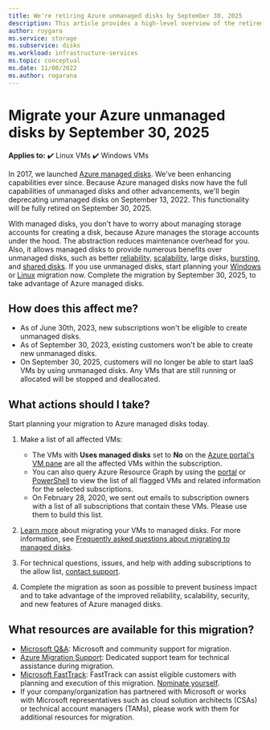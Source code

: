 ```yaml
---
title: We're retiring Azure unmanaged disks by September 30, 2025
description: This article provides a high-level overview of the retirement of Azure unmanaged disks and how to migrate to Azure managed disks.
author: roygara
ms.service: storage
ms.subservice: disks
ms.workload: infrastructure-services
ms.topic: conceptual
ms.date: 11/08/2022
ms.author: rogarana
---
```


# Migrate your Azure unmanaged disks by September 30, 2025

**Applies to:** :heavy_check_mark: Linux VMs :heavy_check_mark: Windows VMs

In 2017, we launched [Azure managed disks](https://azure.microsoft.com/blog/announcing-general-availability-of-managed-disks-and-larger-scale-sets/). We've been enhancing capabilities ever since. Because Azure managed disks now have the full capabilities of unmanaged disks and other advancements, we'll begin deprecating unmanaged disks on September 13, 2022. This functionality will be fully retired on September 30, 2025.

With managed disks, you don't have to worry about managing storage accounts for creating a disk, because Azure manages the storage accounts under the hood. The abstraction reduces maintenance overhead for you. Also, it allows managed disks to provide numerous benefits over unmanaged disks, such as better [reliability](manage-availability.md#use-managed-disks-for-vms-in-an-availability-set), [scalability](../azure-resource-manager/management/azure-subscription-service-limits.md#virtual-machine-disk-limits), large disks, [bursting](disk-bursting.md), and [shared disks](disks-shared-enable.md). If you use unmanaged disks, start planning your [Windows](windows/convert-unmanaged-to-managed-disks.md) or [Linux](linux/convert-unmanaged-to-managed-disks.md) migration now. Complete the migration by September 30, 2025, to take advantage of Azure managed disks.

## How does this affect me?

- As of June 30th, 2023, new subscriptions won't be eligible to create unmanaged disks.
- As of September 30, 2023, existing customers won't be able to create new unmanaged disks.
- On September 30, 2025, customers will no longer be able to start IaaS VMs by using unmanaged disks. Any VMs that are still running or allocated will be stopped and deallocated.

## What actions should I take?

Start planning your migration to Azure managed disks today.

1. Make a list of all affected VMs:

   - The VMs with **Uses managed disks** set to **No** on the [Azure portal's VM pane](https://portal.azure.com/#blade/HubsExtension/BrowseResourceBlade/resourceType/Microsoft.ClassicCompute%2FVirtualMachines) are all the affected VMs within the subscription.
   - You can also query Azure Resource Graph by using the [portal](https://portal.azure.com/#blade/HubsExtension/ArgQueryBlade/query/resources%0A%7C%20where%20type%20%3D%3D%20%22microsoft.classiccompute%2Fvirtualmachines%22) or [PowerShell](https://github.com/MicrosoftDocs/azure-docs/blob/master/articles/governance/resource-graph/concepts/work-with-data.md) to view the list of all flagged VMs and related information for the selected subscriptions.
   - On February 28, 2020, we sent out emails to subscription owners with a list of all subscriptions that contain these VMs. Please use them to build this list.

1. [Learn more](windows/migrate-to-managed-disks.md) about migrating your VMs to managed disks. For more information, see [Frequently asked questions about migrating to managed disks](faq-for-disks.yml).

1. For technical questions, issues, and help with adding subscriptions to the allow list, [contact support](https://portal.azure.com/#create/Microsoft.Support/Parameters/%7B%22pesId%22:%226f16735c-b0ae-b275-ad3a-03479cfa1396%22,%22supportTopicId%22:%228a82f77d-c3ab-7b08-d915-776b4ff64ff4%22%7D).

1. Complete the migration as soon as possible to prevent business impact and to take advantage of the improved reliability, scalability, security, and new features of Azure managed disks.

## What resources are available for this migration?

- [Microsoft Q&A](/answers/topics/azure-virtual-machines-migration.html): Microsoft and community support for migration.
- [Azure Migration Support](https://portal.azure.com/#create/Microsoft.Support/Parameters/%7B%22pesId%22:%226f16735c-b0ae-b275-ad3a-03479cfa1396%22,%22supportTopicId%22:%221135e3d0-20e2-aec5-4ef0-55fd3dae2d58%22%7D): Dedicated support team for technical assistance during migration.
- [Microsoft FastTrack](https://www.microsoft.com/fasttrack): FastTrack can assist eligible customers with planning and execution of this migration. [Nominate yourself](https://azure.microsoft.com/programs/azure-fasttrack/#nomination).
- If your company/organization has partnered with Microsoft or works with Microsoft representatives such as cloud solution architects (CSAs) or technical account managers (TAMs), please work with them for additional resources for migration.
